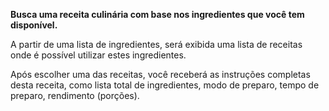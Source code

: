 <b>Busca uma receita culinária com base nos ingredientes que você tem disponível.</b> <p>
A partir de uma lista de ingredientes, será exibida uma lista de receitas onde é possível utilizar estes ingredientes. <p>
Após escolher uma das receitas, você receberá as instruções completas desta receita, como lista total de ingredientes, modo de preparo, tempo de preparo, rendimento (porções).
